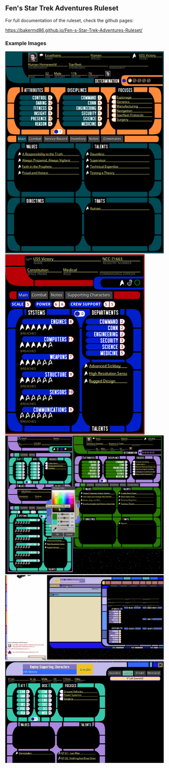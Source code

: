 ## Fen's Star Trek Adventures Ruleset 

For full documentation of the ruleset, check the github pages:

https://bakermd86.github.io/Fen-s-Star-Trek-Adventures-Ruleset/

### Example Images
![](images/charsheet_full_example.png)
![](images/ship_record_main.png) 
![](images/changing_record_colors.gif)
![](images/lifepath_full_example.gif)
![](images/supporting_characters_active_tab.png)
